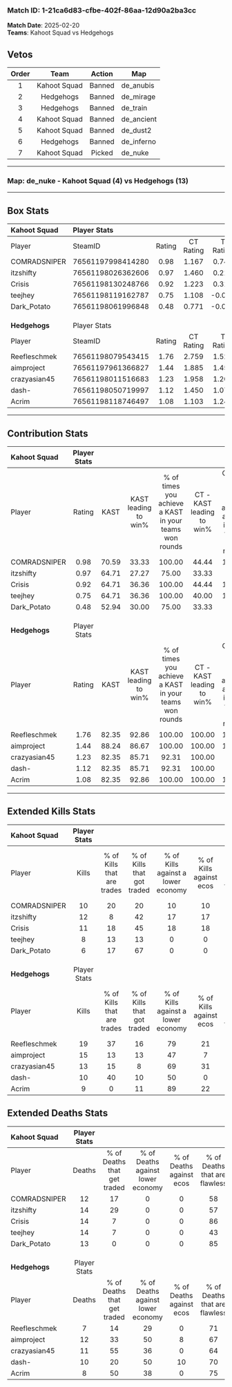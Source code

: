 ### Match ID: 1-21ca6d83-cfbe-402f-86aa-12d90a2ba3cc  
**Match Date**: 2025-02-20  
**Teams**: Kahoot Squad vs Hedgehogs  

## Vetos  

| Order | Team | Action | Map |
| :---: | :--: | :----: | --- |
| 1 | Kahoot Squad | Banned | de_anubis |
| 2 | Hedgehogs | Banned | de_mirage |
| 3 | Hedgehogs | Banned | de_train |
| 4 | Kahoot Squad | Banned | de_ancient |
| 5 | Kahoot Squad | Banned | de_dust2 |
| 6 | Hedgehogs | Banned | de_inferno |
| 7 | Kahoot Squad | Picked | de_nuke |

---  

### **Map**: de_nuke - Kahoot Squad (4) vs Hedgehogs (13)  
---  

## Box Stats  

| **Kahoot Squad** | Player Stats      |        |           |          |       |       |       |         |        |      |     |
| :- | :- | :-: | :-: | :-: | :-: | :-: | :-: | :-: | :-: | :-: | :-: |
| Player           | SteamID           | Rating | CT Rating | T Rating | KAST  |  ADR  | Kills | Assists | Deaths | K/D  | HS% |
| COMRADSNIPER     | 76561197998414280 |  0.98  |   1.167   |  0.741   | 70.59 | 78.8  |  10   |    3    |   12   | 0.83 | 30  |
| itzshifty        | 76561198026362606 |  0.97  |   1.460   |  0.218   | 64.71 | 76.5  |  12   |    3    |   14   | 0.86 | 33  |
| Crisis           | 76561198130248766 |  0.92  |   1.223   |  0.315   | 64.71 | 77.2  |  11   |    4    |   14   | 0.79 | 45  |
| teejhey          | 76561198119162787 |  0.75  |   1.108   |  -0.008  | 64.71 | 67.9  |   8   |    5    |   14   | 0.57 | 25  |
| Dark_Potato      | 76561198061996848 |  0.48  |   0.771   |  -0.067  | 52.94 | 40.5  |   6   |    1    |   13   | 0.46 | 66  |
|                  |                   |        |           |          |       |       |       |         |        |      |     |
|                  |                   |        |           |          |       |       |       |         |        |      |     |
|                  |                   |        |           |          |       |       |       |         |        |      |     |
| **Hedgehogs**    | Player Stats      |        |           |          |       |       |       |         |        |      |     |
| Player           | SteamID           | Rating | CT Rating | T Rating | KAST  |  ADR  | Kills | Assists | Deaths | K/D  | HS% |
| Reefleschmek     | 76561198079543415 |  1.76  |   2.759   |  1.529   | 82.35 | 101.1 |  19   |    4    |   7    | 2.71 | 47  |
| aimproject       | 76561197961366827 |  1.44  |   1.885   |  1.452   | 88.24 | 97.4  |  15   |    7    |   12   | 1.25 | 40  |
| crazyasian45     | 76561198011516683 |  1.23  |   1.958   |  1.206   | 82.35 | 73.9  |  13   |    3    |   11   | 1.18 | 69  |
| dash-            | 76561198050719997 |  1.12  |   1.450   |  1.072   | 82.35 | 71.2  |  10   |    6    |   10   | 1.00 | 70  |
| Acrim            | 76561198118746497 |  1.08  |   1.103   |  1.249   | 82.35 | 56.9  |   9   |    5    |   8    | 1.13 | 77  |
---  

## Contribution Stats  

| **Kahoot Squad** | Player Stats |       |                      |                                                        |                           |                                                             |                          |                                                            |
| :- | :-: | :-: | :-: | :-: | :-: | :-: | :-: | :-: |
| Player           |    Rating    | KAST  | KAST leading to win% | % of times you achieve a KAST in your teams won rounds | CT - KAST leading to win% | CT - % of times you achieve a KAST in your teams won rounds | T - KAST leading to win% | T - % of times you achieve a KAST in your teams won rounds |
| COMRADSNIPER     |     0.98     | 70.59 |        33.33         |                         100.00                         |           44.44           |                           100.00                            |           0.00           |                            0.00                            |
| itzshifty        |     0.97     | 64.71 |        27.27         |                         75.00                          |           33.33           |                            75.00                            |           0.00           |                            0.00                            |
| Crisis           |     0.92     | 64.71 |        36.36         |                         100.00                         |           44.44           |                           100.00                            |           0.00           |                            0.00                            |
| teejhey          |     0.75     | 64.71 |        36.36         |                         100.00                         |           40.00           |                           100.00                            |           0.00           |                            0.00                            |
| Dark_Potato      |     0.48     | 52.94 |        30.00         |                         75.00                          |           33.33           |                            75.00                            |           0.00           |                            0.00                            |
|                  |              |       |                      |                                                        |                           |                                                             |                          |                                                            |
|                  |              |       |                      |                                                        |                           |                                                             |                          |                                                            |
|                  |              |       |                      |                                                        |                           |                                                             |                          |                                                            |
| **Hedgehogs**    | Player Stats |       |                      |                                                        |                           |                                                             |                          |                                                            |
| Player           |    Rating    | KAST  | KAST leading to win% | % of times you achieve a KAST in your teams won rounds | CT - KAST leading to win% | CT - % of times you achieve a KAST in your teams won rounds | T - KAST leading to win% | T - % of times you achieve a KAST in your teams won rounds |
| Reefleschmek     |     1.76     | 82.35 |        92.86         |                         100.00                         |          100.00           |                           100.00                            |          88.89           |                           100.00                           |
| aimproject       |     1.44     | 88.24 |        86.67         |                         100.00                         |          100.00           |                           100.00                            |          80.00           |                           100.00                           |
| crazyasian45     |     1.23     | 82.35 |        85.71         |                         92.31                          |          100.00           |                            80.00                            |          80.00           |                           100.00                           |
| dash-            |     1.12     | 82.35 |        85.71         |                         92.31                          |          100.00           |                            80.00                            |          80.00           |                           100.00                           |
| Acrim            |     1.08     | 82.35 |        92.86         |                         100.00                         |          100.00           |                           100.00                            |          88.89           |                           100.00                           |
---  

## Extended Kills Stats  

| **Kahoot Squad** | Player Stats |                            |                            |                                    |                         |                              |                                 |                                       |                    |           |
| :- | :-: | :-: | :-: | :-: | :-: | :-: | :-: | :-: | :-: | :-: |
| Player           |    Kills     | % of Kills that are trades | % of Kills that got traded | % of Kills against a lower economy | % of Kills against ecos | % of Kills that are flawless | % of Kills that are close duels | % of Kills that are assisted by flash | Pistol Round Kills | AWP Kills |
| COMRADSNIPER     |      10      |             20             |             20             |                 10                 |           10            |              70              |                0                |                   0                   |         0          |     1     |
| itzshifty        |      12      |             8              |             42             |                 17                 |           17            |              75              |                0                |                   0                   |         0          |     0     |
| Crisis           |      11      |             18             |             45             |                 18                 |           18            |              73              |                0                |                   9                   |         0          |     2     |
| teejhey          |      8       |             13             |             13             |                 0                  |            0            |              50              |                0                |                  13                   |         0          |     3     |
| Dark_Potato      |      6       |             17             |             67             |                 0                  |            0            |              67              |                0                |                   0                   |         0          |     2     |
|                  |              |                            |                            |                                    |                         |                              |                                 |                                       |                    |           |
|                  |              |                            |                            |                                    |                         |                              |                                 |                                       |                    |           |
|                  |              |                            |                            |                                    |                         |                              |                                 |                                       |                    |           |
| **Hedgehogs**    | Player Stats |                            |                            |                                    |                         |                              |                                 |                                       |                    |           |
| Player           |    Kills     | % of Kills that are trades | % of Kills that got traded | % of Kills against a lower economy | % of Kills against ecos | % of Kills that are flawless | % of Kills that are close duels | % of Kills that are assisted by flash | Pistol Round Kills | AWP Kills |
| Reefleschmek     |      19      |             37             |             16             |                 79                 |           21            |              74              |               11                |                   5                   |         2          |     3     |
| aimproject       |      15      |             13             |             13             |                 47                 |            7            |              73              |                7                |                  13                   |         0          |     1     |
| crazyasian45     |      13      |             15             |             8              |                 69                 |           31            |              69              |                0                |                   0                   |         0          |     0     |
| dash-            |      10      |             40             |             10             |                 50                 |            0            |              70              |               10                |                  10                   |         0          |     2     |
| Acrim            |      9       |             0              |             11             |                 89                 |           22            |              44              |                0                |                   0                   |         0          |     0     |
## Extended Deaths Stats  

| **Kahoot Squad** | Player Stats |                             |                                   |                          |                               |                            |                           |               |
| :- | :-: | :-: | :-: | :-: | :-: | :-: | :-: | :-: |
| Player           |    Deaths    | % of Deaths that get traded | % of Deaths against lower economy | % of Deaths against ecos | % of Deaths that are flawless | % of Deaths that are close | % of Deaths while blinded | Deaths to AWP |
| COMRADSNIPER     |      12      |             17              |                 0                 |            0             |              58               |             8              |             0             |       1       |
| itzshifty        |      14      |             29              |                 0                 |            0             |              57               |             7              |             7             |       0       |
| Crisis           |      14      |              7              |                 0                 |            0             |              86               |             0              |            14             |       0       |
| teejhey          |      14      |              7              |                 0                 |            0             |              43               |             14             |             0             |       0       |
| Dark_Potato      |      13      |              0              |                 0                 |            0             |              85               |             0              |             8             |       1       |
|                  |              |                             |                                   |                          |                               |                            |                           |               |
|                  |              |                             |                                   |                          |                               |                            |                           |               |
|                  |              |                             |                                   |                          |                               |                            |                           |               |
| **Hedgehogs**    | Player Stats |                             |                                   |                          |                               |                            |                           |               |
| Player           |    Deaths    | % of Deaths that get traded | % of Deaths against lower economy | % of Deaths against ecos | % of Deaths that are flawless | % of Deaths that are close | % of Deaths while blinded | Deaths to AWP |
| Reefleschmek     |      7       |             14              |                29                 |            0             |              71               |             0              |             0             |       0       |
| aimproject       |      12      |             33              |                50                 |            8             |              67               |             0              |             8             |       0       |
| crazyasian45     |      11      |             55              |                36                 |            0             |              64               |             0              |             9             |       0       |
| dash-            |      10      |             20              |                50                 |            10            |              70               |             0              |             0             |       0       |
| Acrim            |      8       |             50              |                38                 |            0             |              75               |             0              |             0             |       0       |
